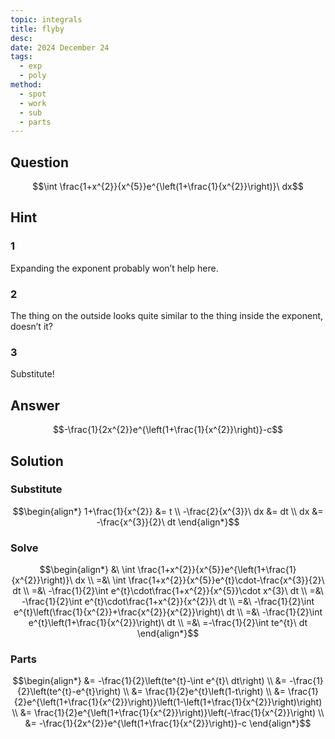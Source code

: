 ```yaml
---
topic: integrals
title: flyby
desc: 
date: 2024 December 24
tags:
  - exp
  - poly
method:
  - spot
  - work
  - sub
  - parts
---
```



## Question
```math
\int \frac{1+x^{2}}{x^{5}}e^{\left(1+\frac{1}{x^{2}}\right)}\ dx
```


## Hint

### 1
Expanding the exponent probably won’t help here.

### 2
The thing on the outside looks quite similar to the thing inside the exponent, doesn’t it?

### 3
Substitute!


## Answer
```math
-\frac{1}{2x^{2}}e^{\left(1+\frac{1}{x^{2}}\right)}-c
```


## Solution

### Substitute
```math
\begin{align*}
  1+\frac{1}{x^{2}} &= t
  \\ -\frac{2}{x^{3}}\ dx &= dt
  \\ dx &= -\frac{x^{3}}{2}\ dt
\end{align*}
```

### Solve
```math
\begin{align*}
  &\ \int \frac{1+x^{2}}{x^{5}}e^{\left(1+\frac{1}{x^{2}}\right)}\ dx
  \\ =&\ \int \frac{1+x^{2}}{x^{5}}e^{t}\cdot-\frac{x^{3}}{2}\ dt
  \\ =&\ -\frac{1}{2}\int e^{t}\cdot\frac{1+x^{2}}{x^{5}}\cdot x^{3}\ dt
  \\ =&\ -\frac{1}{2}\int e^{t}\cdot\frac{1+x^{2}}{x^{2}}\ dt
  \\ =&\ -\frac{1}{2}\int e^{t}\left(\frac{1}{x^{2}}+\frac{x^{2}}{x^{2}}\right)\ dt
  \\ =&\ -\frac{1}{2}\int e^{t}\left(1+\frac{1}{x^{2}}\right)\ dt
  \\ =&\ =-\frac{1}{2}\int te^{t}\ dt
\end{align*}
```

### Parts
```math
\begin{align*}
  &= -\frac{1}{2}\left(te^{t}-\int e^{t}\ dt\right)
  \\ &= -\frac{1}{2}\left(te^{t}-e^{t}\right)
  \\ &= \frac{1}{2}e^{t}\left(1-t\right)
  \\ &= \frac{1}{2}e^{\left(1+\frac{1}{x^{2}}\right)}\left(1-\left(1+\frac{1}{x^{2}}\right)\right)
  \\ &= \frac{1}{2}e^{\left(1+\frac{1}{x^{2}}\right)}\left(-\frac{1}{x^{2}}\right)
  \\ &= -\frac{1}{2x^{2}}e^{\left(1+\frac{1}{x^{2}}\right)}-c
\end{align*}
```
